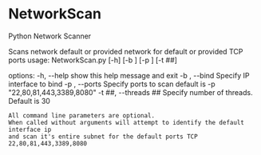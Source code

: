 # NetworkScan
Python Network Scanner

Scans network default or provided network for default or provided TCP ports
usage: NetworkScan.py [-h] [-b <IP>] [-p <ports>] [-t ##]

options:
  -h, --help            show this help message and exit
  -b <IP>, --bind <IP>  Specify IP interface to bind
  -p <ports>, --ports <ports>
                        Specify ports to scan default is -p "22,80,81,443,3389,8080"
  -t ##, --threads ##   Specify number of threads. Default is 30 

    All command line parameters are optional.
    When called without arguments will attempt to identify the default interface ip
    and scan it's entire subnet for the default ports TCP 22,80,81,443,3389,8080    
